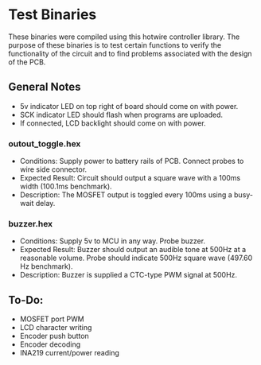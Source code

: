 # Test Binaries

These binaries were compiled using this hotwire controller library.
The purpose of these binaries is to test certain functions to verify
the functionality of the circuit and to find problems associated
with the design of the PCB.

## General Notes 
* 5v indicator LED on top right of board should come on with power.
* SCK indicator LED should flash when programs are uploaded.
* If connected, LCD backlight should come on with power. 

### outout\_toggle.hex
* Conditions: Supply power to battery rails of PCB. Connect probes to wire side
connector. 
* Expected Result: Circuit should output a square wave with a 100ms width 
(100.1ms benchmark).
* Description: The MOSFET output is toggled every 100ms using a busy-wait delay.

### buzzer.hex
* Conditions: Supply 5v to MCU in any way. Probe buzzer.
* Expected Result: Buzzer should output an audible tone at 500Hz at a
reasonable volume. Probe should indicate 500Hz square wave
(497.60 Hz benchmark).
* Description: Buzzer is supplied a CTC-type PWM signal at 500Hz.

## To-Do:
* MOSFET port PWM
* LCD character writing  
* Encoder push button
* Encoder decoding
* INA219 current/power reading
